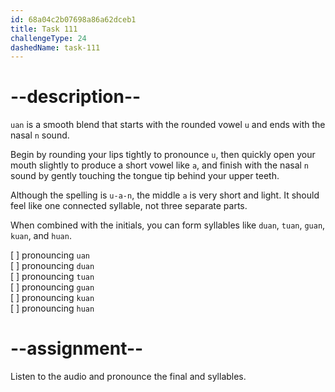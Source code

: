 ```yaml
---
id: 68a04c2b07698a86a62dceb1
title: Task 111
challengeType: 24
dashedName: task-111
---
```


<!--SPEAKING-->

<!-- (Audio) A: uan, duan, tuan, guan, kuan, huan -->

# --description--

`uan` is a smooth blend that starts with the rounded vowel `u` and ends with the nasal `n` sound.

Begin by rounding your lips tightly to pronounce `u`, then quickly open your mouth slightly to produce a short vowel like `a`, and finish with the nasal `n` sound by gently touching the tongue tip behind your upper teeth.

Although the spelling is `u-a-n`, the middle `a` is very short and light. It should feel like one connected syllable, not three separate parts.

When combined with the initials, you can form syllables like `duan`, `tuan`, `guan`, `kuan`, and `huan`.

[ ] pronouncing `uan`  
[ ] pronouncing `duan`  
[ ] pronouncing `tuan`  
[ ] pronouncing `guan`  
[ ] pronouncing `kuan`  
[ ] pronouncing `huan`

# --assignment--

Listen to the audio and pronounce the final and syllables.
